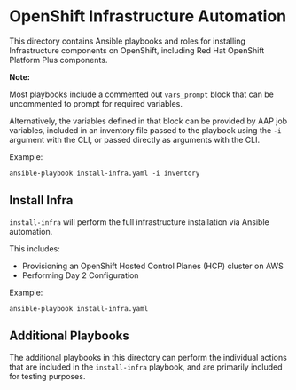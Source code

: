 # OpenShift Infrastructure Automation
This directory contains Ansible playbooks and roles for installing Infrastructure components on OpenShift, including Red Hat OpenShift Platform Plus components.

**Note:**

Most playbooks include a commented out `vars_prompt` block that can be uncommented to prompt for required variables. 

Alternatively, the variables defined in that block can be provided by AAP job variables, included in an inventory file passed to the playbook using the `-i` argument with the CLI, or passed directly as arguments with the CLI.

Example:
```
ansible-playbook install-infra.yaml -i inventory
```

## Install Infra
`install-infra` will perform the full infrastructure installation via Ansible automation. 

This includes:
* Provisioning an OpenShift Hosted Control Planes (HCP) cluster on AWS
* Performing Day 2 Configuration

Example:
```
ansible-playbook install-infra.yaml
```

## Additional Playbooks
The additional playbooks in this directory can perform the individual actions that are included in the `install-infra` playbook, and are primarily included for testing purposes.